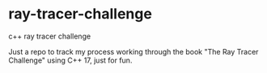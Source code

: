 # ray-tracer-challenge
c++ ray tracer challenge

Just a repo to track my process working through the book "The Ray Tracer Challenge" using C++ 17, just for fun.
